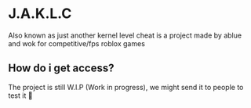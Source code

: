 # J.A.K.L.C

Also known as just another kernel level cheat is a project made by ablue and wok for competitive/fps roblox games

## How do i get access?

The project is still W.I.P (Work in progress), we might send it to people to test it 👀
